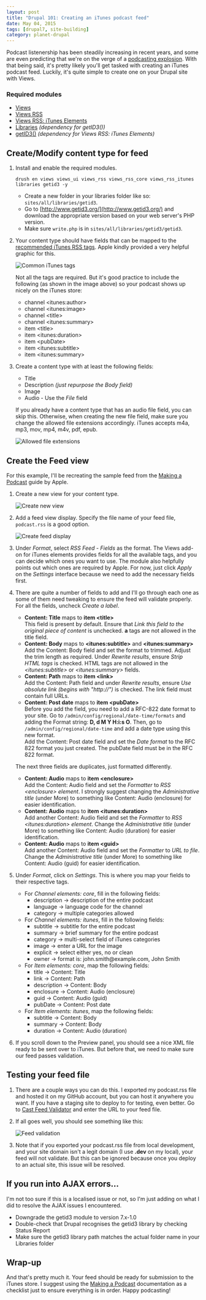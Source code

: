 ```yaml
---
layout: post
title: "Drupal 101: Creating an iTunes podcast feed"
date: May 04, 2015
tags: [drupal7, site-building]
category: planet-drupal
---
```

Podcast listenership has been steadily increasing in recent years, and some are even predicting that we're on the verge of a [podcasting explosion](http://contently.com/strategist/2014/10/21/4-predictions-from-top-media-minds/). With that being said, it's pretty likely you'll get tasked with creating an iTunes podcast feed. Luckily, it's quite simple to create one on your Drupal site with Views.

### Required modules

<ul>
    <li class="no-margin"><a href="https://www.drupal.org/project/views">Views</a></li>
    <li class="no-margin"><a href="https://www.drupal.org/project/views_rss">Views RSS</a></li>
    <li class="no-margin"><a href="https://www.drupal.org/project/views_rss_itunes">Views RSS: iTunes Elements</a></li>
    <li class="no-margin"><a href="https://www.drupal.org/project/libraries">Libraries</a><em> (dependency for getID3())</em></li>
    <li><a href="https://www.drupal.org/project/getid3">getID3()</a><em> (dependency for Views RSS: iTunes Elements)</em></li>
</ul>

## Create/Modify content type for feed

1. Install and enable the required modules.
    <pre><code class="language-bash">drush en views views_ui views_rss views_rss_core views_rss_itunes libraries getid3 -y</code></pre>
    - Create a new folder in your libraries folder like so: <code class="language-bash">sites/all/libraries/getid3</code>.
    - Go to [http://www.getid3.org/](http://www.getid3.org/) and download the appropriate version based on your web server's PHP version.
    - Make sure <code class="language-bash">write.php</code> is in <code class="language-bash">sites/all/libraries/getid3/getid3</code>.
2. Your content type should have fields that can be mapped to the [recommended iTunes RSS tags](https://www.apple.com/sg/itunes/podcasts/specs.html#rss). Apple kindly provided a very helpful graphic for this.

    <img src="https://www.apple.com/sg/itunes/podcasts/images/itunes-podcast-display.jpg" alt="Common iTunes tags">

    <p class="no-margin">Not all the tags are required. But it's good practice to include the following (as shown in the image above) so your podcast shows up nicely on the iTunes store:</p>
    <ul>
        <li class="no-margin">channel &lt;itunes:author&gt;</li>
        <li class="no-margin">channel &lt;itunes:image&gt;</li>
        <li class="no-margin">channel &lt;title&gt;</li>
        <li class="no-margin">channel &lt;itunes:summary&gt;</li>
        <li class="no-margin">item &lt;title&gt;</li>
        <li class="no-margin">item &lt;itunes:duration&gt;</li>
        <li class="no-margin">item &lt;pubDate&gt;</li>
        <li class="no-margin">item &lt;itunes:subtitle&gt;</li>
        <li class="no-margin">item &lt;itunes:summary&gt;</li>
    </ul>

3. <p class="no-margin">Create a content type with at least the following fields:</p>
    <ul>
        <li class="no-margin">Title</li>
        <li class="no-margin">Description <em>(just repurpose the Body field)</em></li>
        <li class="no-margin">Image</li>
        <li>Audio - Use the <em>File</em> field</li>
    </ul>

    If you already have a content type that has an audio file field, you can skip this. Otherwise, when creating the new file field, make sure you change the allowed file extensions accordingly. iTunes accepts m4a, mp3, mov, mp4, m4v, pdf, epub.

    <img src="{{ site.url }}/images/posts/itunes/file-types.jpg" alt="Allowed file extensions"/>

## Create the Feed view

For this example, I'll be recreating the sample feed from the [Making a Podcast](https://www.apple.com/sg/itunes/podcasts/specs.html) guide by Apple.

1. Create a new view for your content type.
 
    <img src="{{ site.url }}/images/posts/itunes/new-view.jpg" alt="Create new view"/>
2. Add a feed view display. Specify the file name of your feed file, <code class="language-bash">podcast.rss</code> is a good option.

    <img src="{{ site.url }}/images/posts/itunes/feed-display.jpg" alt="Create feed display"/>
3. Under *Format*, select *RSS Feed - Fields* as the format. The Views add-on for iTunes elements provides fields for all the available tags, and you can decide which ones you want to use. The module also helpfully points out which ones are required by Apple. For now, just click *Apply* on the *Settings* interface because we need to add the necessary fields first.
4. There are quite a number of fields to add and I'll go through each one as some of them need tweaking to ensure the feed will validate properly. For all the fields, uncheck *Create a label*.
    - **Content: Title** maps to **item &lt;title&gt;**  
    This field is present by default. Ensure that *Link this field to the original piece of content* is unchecked. **a** tags are not allowed in the title field.
    - **Content: Body** maps to **&lt;itunes:subtitle&gt;** and **&lt;itunes:summary&gt;**  
    Add the Content: Body field and set the format to trimmed. Adjust the trim length as required. Under *Rewrite results*, ensure *Strip HTML tags* is checked. HTML tags are not allowed in the *&lt;itunes:subtitle&gt;* or *&lt;itunes:summary&gt;* fields.
    - **Content: Path** maps to **item &lt;link&gt;**  
    Add the Content: Path field and under *Rewrite results*, ensure *Use absolute link (begins with "http://")* is checked. The link field must contain full URLs.
    - **Content: Post date** maps to **item &lt;pubDate&gt;**  
    Before you add the field, you need to add a RFC-822 date format to your site. Go to <code class="language-bash">/admin/config/regional/date-time/formats</code> and adding the Format string: **D, d M Y H:i:s O**. Then, go to <code class="language-bash">/admin/config/regional/date-time</code> and add a date type using this new format.  
    Add the Content: Post date field and set the *Date format* to the RFC 822 format you just created. The pubDate field must be in the RFC 822 format.

    <p class="no-margin">The next three fields are duplicates, just formatted differently.</p>

    - **Content: Audio** maps to **item &lt;enclosure&gt;**  
    Add the Content: Audio field and set the *Formatter* to *RSS &lt;enclosure&gt; element*. I strongly suggest changing the *Administrative title* (under More) to something like Content: Audio (enclosure) for easier identification.
    - **Content: Audio** maps to **item &lt;itunes:duration&gt;**  
    Add another Content: Audio field and set the *Formatter* to *RSS &lt;itunes:duration&gt; element*. Change the *Administrative title* (under More) to something like Content: Audio (duration) for easier identification.
    - **Content: Audio** maps to **item &lt;guid&gt;**  
    Add another Content: Audio field and set the *Formatter* to *URL to file*. Change the *Administrative title* (under More) to something like Content: Audio (guid) for easier identification.
5. Under *Format*, click on *Settings*. This is where you map your fields to their respective tags.

    - For *Channel elements: core*, fill in the following fields:
        <ul>
        <li class="no-margin">description -> description of the entire podcast</li>
        <li class="no-margin">language -> language code for the channel</li>
        <li class="no-margin">category -> multiple categories allowed</li>
        </ul>
    - For *Channel elements: itunes*, fill in the following fields:
        <ul>
        <li class="no-margin">subtitle -> subtitle for the entire podcast</li>
        <li class="no-margin">summary -> brief summary for the entire podcast</li>
        <li class="no-margin">category -> multi-select field of iTunes categories</li>
        <li class="no-margin">image -> enter a URL for the image</li>
        <li class="no-margin">explicit -> select either yes, no or clean</li>
        <li class="no-margin">owner -> format is: john.smith@example.com, John Smith</li>
        </ul>
    - For *Item elements: core*, map the following fields:
        <ul>
        <li class="no-margin">title -> Content: Title</li>
        <li class="no-margin">link -> Content: Path</li>
        <li class="no-margin">description -> Content: Body</li>
        <li class="no-margin">enclosure -> Content: Audio (enclosure)</li>
        <li class="no-margin">guid -> Content: Audio (guid)</li>
        <li class="no-margin">pubDate -> Content: Post date</li>
        </ul>
    - For *Item elements: itunes*, map the following fields:
        <ul>
        <li class="no-margin">subtitle -> Content: Body</li>
        <li class="no-margin">summary -> Content: Body</li>
        <li class="no-margin">duration -> Content: Audio (duration)</li>
        </ul>
6. If you scroll down to the Preview panel, you should see a nice XML file ready to be sent over to iTunes. But before that, we need to make sure our feed passes validation.

## Testing your feed file

1. There are a couple ways you can do this. I exported my podcast.rss file and hosted it on my GitHub account, but you can host it anywhere you want. If you have a staging site to deploy to for testing, even better. Go to [Cast Feed Validator](http://castfeedvalidator.com/) and enter the URL to your feed file.
2. If all goes well, you should see something like this:

    <img src="{{ site.url }}/images/posts/itunes/validation.jpg" alt="Feed validation"/>
3. Note that if you exported your podcast.rss file from local development, and your site domain isn't a legit domain (I use **.dev** on my local), your feed will not validate. But this can be ignored because once you deploy to an actual site, this issue will be resolved.

## If you run into AJAX errors...

I'm not too sure if this is a localised issue or not, so I'm just adding on what I did to resolve the AJAX issues I encountered.

- Downgrade the getid3 module to version 7.x-1.0
- Double-check that Drupal recognises the getid3 library by checking Status Report
- Make sure the getid3 library path matches the actual folder name in your Libraries folder

## Wrap-up

And that's pretty much it. Your feed should be ready for submission to the iTunes store. I suggest using the [Making a Podcast](https://www.apple.com/sg/itunes/podcasts/specs.html) documentation as a checklist just to ensure everything is in order. Happy podcasting!

